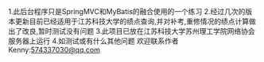 1.此后台程序只是SpringMVC和MyBatis的融合使用的一个练习
2.经过几次的版本更新目前已经适用于江苏科技大学的绩点查询,并对补考,重修情况的绩点计算做出了改良,暂时测试没有问题
3.此项目已放在江苏科技大学苏州理工学院网络协会服务器上运行
4.如测试或有什么其他问题 欢迎联系作者   Kenny:574337030@qq.com
